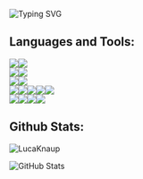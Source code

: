![Typing SVG](https://readme-typing-svg.herokuapp.com?color=%23A4B0BE&lines=Hello+my+name+is+Luca+%F0%9F%91%8B;Welcome+to+my+GitHub+profile!+%F0%9F%98%83;I%C2%B4m+interested+in+Swift+%26+SwiftUI+%F0%9F%92%BB)

## Languages and Tools:
<img src="https://img.shields.io/badge/swift-f0643a.svg?&style=for-the-badge&logo=swift&logoColor=white"><img src="https://img.shields.io/badge/java-007396.svg?&style=for-the-badge&logo=oracle&logoColor=white"/>
<br>
<img src="https://img.shields.io/badge/SwiftUI%20-1f74b5.svg?&style=for-the-badge&logo=Swift&logoColor=white"><img src="https://img.shields.io/badge/Flutter-02569B.svg?&style=for-the-badge&logo=Flutter&logoColor=white"/>
<br>
<img src="https://img.shields.io/badge/maven-C71A36.svg?&style=for-the-badge&logo=apache%20maven&logoColor=white"/><img src="https://img.shields.io/badge/mysql-4479A1.svg?&style=for-the-badge&logo=mysql&logoColor=white"/>
<br>
<img src="https://img.shields.io/badge/Xcode-007ACC?style=for-the-badge&logo=Xcode&logoColor=white"><img src="https://img.shields.io/badge/-IntelliJ%20IDEA-5e2495?style=for-the-badge&logo=intellij%20idea&logoColor=white"/><img src="https://img.shields.io/badge/android%20studio-3DDC84.svg?&style=for-the-badge&logo=android%20studio&logoColor=white"><img src="https://img.shields.io/badge/git-F05032.svg?&style=for-the-badge&logo=git&logoColor=white"/><img src="https://img.shields.io/badge/github%20-181717.svg?&style=for-the-badge&logo=github&logoColor=white"/>
<br>
<img src="https://img.shields.io/badge/Apple%20-000000.svg?&style=for-the-badge&logo=Apple&logoColor=white"/><img src="https://img.shields.io/badge/IOS%20-7877ed.svg?&style=for-the-badge&logo=IOS&logoColor=white"/><img src="https://img.shields.io/badge/Android%20-3DDD85.svg?&style=for-the-badge&logo=Android&logoColor=white"/><img src="https://img.shields.io/badge/Ubuntu%20-E95420.svg?&style=for-the-badge&logo=Ubuntu&logoColor=white"/>
<br>

## Github Stats:

<p align="left"> <img src="https://komarev.com/ghpvc/?username=LucaKnaup&label=Profile%20views&color=0e75b6&style=flat" alt="LucaKnaup" /> </p>

![GitHub Stats](https://github-readme-stats.vercel.app/api?username=LucaKnaup&count_private=true&hide_border=true&show_icons=true&title_color=2E2EFE&icon_color=0000FF&text_color=0174DF&bg_color=151515)
